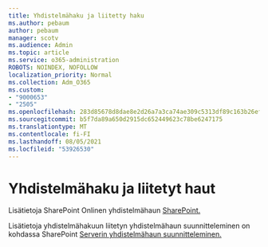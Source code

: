 ```yaml
---
title: Yhdistelmähaku ja liitetty haku
ms.author: pebaum
author: pebaum
manager: scotv
ms.audience: Admin
ms.topic: article
ms.service: o365-administration
ROBOTS: NOINDEX, NOFOLLOW
localization_priority: Normal
ms.collection: Adm_O365
ms.custom:
- "9000653"
- "2505"
ms.openlocfilehash: 283d85678d8dae8e2d26a7a3ca74ae309c5313df89c163b26efa0e2c4b3393ba
ms.sourcegitcommit: b5f7da89a650d2915dc652449623c78be6247175
ms.translationtype: MT
ms.contentlocale: fi-FI
ms.lasthandoff: 08/05/2021
ms.locfileid: "53926530"
---
```

# <a name="hybrid-and-federated-searches"></a>Yhdistelmähaku ja liitetyt haut 

Lisätietoja SharePoint Onlinen yhdistelmähaun [SharePoint.](https://docs.microsoft.com/sharepoint/hybrid/hybrid-search-in-sharepoint)

Lisätietoja yhdistelmähakuun liitetyn yhdistelmähaun suunnitteleminen on kohdassa SharePoint [Serverin yhdistelmähaun suunnitteleminen.](https://docs.microsoft.com/sharepoint/hybrid/plan-hybrid-federated-search)